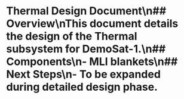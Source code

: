 # Thermal Design Document\n## Overview\nThis document details the design of the Thermal subsystem for DemoSat-1.\n## Components\n- MLI blankets\n## Next Steps\n- To be expanded during detailed design phase.
